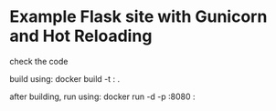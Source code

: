 # Example Flask site with Gunicorn and Hot Reloading
check the code

build using:
docker build -t <NAME>:<TAG> .

after building, run using:
docker run -d -p <PORT>:8080 <NAME>:<TAG>

